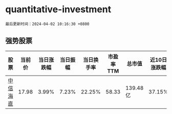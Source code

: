 # quantitative-investment

`最后更新时间：2024-04-02 10:16:30 +0800`

## 强势股票

|股票|当前价|当日涨跌幅|当日振幅|当日换手率|市盈率TTM|总市值|近10日涨跌幅|
|----|----|----|----|----|----|----|----|
|[中信海直](https://xueqiu.com/S/SZ000099)|17.98|3.99%|7.23%|22.25%|58.33|139.48亿|37.15%|
